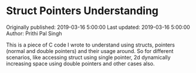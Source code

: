 # Struct Pointers Understanding
Originally published: 2019-03-16 5:00:00
Last updated: 2019-03-16 5:00:00
Author: Prithi Pal Singh

This is a piece of C code I wrote to understand using structs, pointers (normal and double pointers) and their usage around. So for different scenarios, like accessing struct using single pointer, 2d dynamically increasing space using double pointers and other cases also. 
